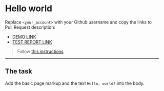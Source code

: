 # Hello world
Replace `<your_account>` with your Github username and copy the links to Pull Request description:
- [DEMO LINK](https://GeorgeSavostikov.github.io/layout_hello-world/)
- [TEST REPORT LINK](https://GeorgeSavostikov.github.io/layout_hello-world/report/html_report/)

> Follow [this instructions](https://mate-academy.github.io/layout_task-guideline/#how-to-solve-the-layout-tasks-on-github)
___

## The task 
Add the basic page markup and the text `Hello, world!` into the body.
